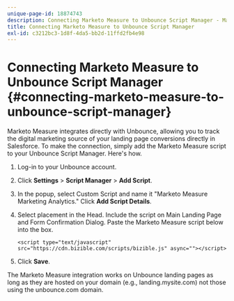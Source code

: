 ```yaml
---
unique-page-id: 18874743
description: Connecting Marketo Measure to Unbounce Script Manager - Marketo Measure - Product Documentation
title: Connecting Marketo Measure to Unbounce Script Manager
exl-id: c3212bc3-1d8f-4da5-bb2d-11ffd2fb4e98
---
```

# Connecting Marketo Measure to Unbounce Script Manager {#connecting-marketo-measure-to-unbounce-script-manager}

Marketo Measure integrates directly with Unbounce, allowing you to track the digital marketing source of your landing page conversions directly in Salesforce. To make the connection, simply add the Marketo Measure script to your Unbounce Script Manager. Here's how.

1. Log-in to your Unbounce account.
1. Click **Settings** > **Script Manager** > **Add Script**.
1. In the popup, select Custom Script and name it "Marketo Measure Marketing Analytics." Click **Add Script Details**.
1. Select placement in the Head. Include the script on Main Landing Page and Form Confirmation Dialog. Paste the Marketo Measure script below into the box.

   `<script type="text/javascript" src="https://cdn.bizible.com/scripts/bizible.js" async=""></script>`

1. Click **Save**.

The Marketo Measure integration works on Unbounce landing pages as long as they are hosted on your domain (e.g., landing.mysite.com) not those using the unbounce.com domain.
